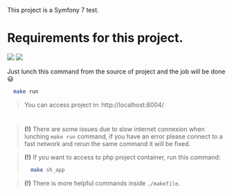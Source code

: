 This project is a Symfony 7 test.

# Requirements for this project.

[<img src="https://img.shields.io/badge/Os : -Ubuntu 20.04.5 LTS-informational.svg?logo=jwt">]()
[<img src="https://img.shields.io/badge/Docker : -4.13.x-informational.svg?logo=jwt">]()

Just lunch this command from the source of project and the job will be done 😃

```bash
  make run
  ```

> You can access project in: http://localhost:8004/

#

> **(!)** There are some issues due to slow internet connexion when 
>lunching `make run` command, 
>if you have an error please connect to a fast network and rerun the same command it will be fixed.

> **(!)** If you want to access to php project container, run this command:
>```bash
>   make sh_app
>   ```

> **(!)** There is more helpful commands inside `./makefile`.
